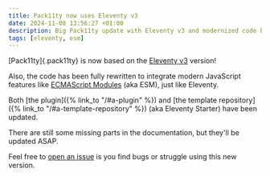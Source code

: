 ```yaml
---
title: Pack11ty now uses Eleventy v3
date: 2024-11-08 13:56:27 +01:00
description: Big Pack11ty update with Eleventy v3 and modernized code base!
tags: [eleventy, esm]
---
```


[Pack11ty]{.pack11ty} is now based on the [Eleventy v3](https://www.11ty.dev/blog/eleventy-v3/) version!

Also, the code has been fully rewritten to integrate modern JavaScript features like [ECMAScript Modules](https://developer.mozilla.org/en-US/docs/Web/JavaScript/Guide/Modules) (aka ESM), just like Eleventy.

Both [the plugin]({% link_to "/#a-plugin" %}) and [the template repository]({% link_to "/#a-template-repository" %}) (aka Eleventy Starter) have been updated.

There are still some missing parts in the documentation, but they'll be updated ASAP.

Feel free to [open an issue](https://github.com/nhoizey/pack11ty/issues/new/choose) is you find bugs or struggle using this new version.
